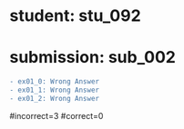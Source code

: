 # student: stu_092
# submission: sub_002

```diff
- ex01_0: Wrong Answer
- ex01_1: Wrong Answer
- ex01_2: Wrong Answer
```
#incorrect=3
#correct=0
